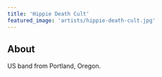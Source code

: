 ```yaml
---
title: 'Hippie Death Cult'
featured_image: 'artists/hippie-death-cult.jpg'
---
```


## About

US band from Portland, Oregon.
